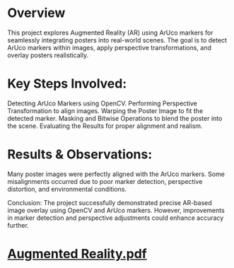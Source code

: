 # Overview
This project explores Augmented Reality (AR) using ArUco markers for seamlessly integrating posters into real-world scenes. The goal is to detect ArUco markers within images, apply perspective transformations, and overlay posters realistically.

# Key Steps Involved:
Detecting ArUco Markers using OpenCV.
Performing Perspective Transformation to align images.
Warping the Poster Image to fit the detected marker.
Masking and Bitwise Operations to blend the poster into the scene.
Evaluating the Results for proper alignment and realism.

# Results & Observations:
Many poster images were perfectly aligned with the ArUco markers.
Some misalignments occurred due to poor marker detection, perspective distortion, and environmental conditions.

Conclusion:
The project successfully demonstrated precise AR-based image overlay using OpenCV and ArUco markers. However, improvements in marker detection and perspective adjustments could enhance accuracy further.

# [Augmented Reality.pdf](https://github.com/user-attachments/files/19348321/Augmented.Reality.pdf)







